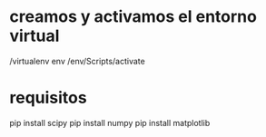 # creamos y activamos el entorno virtual
/virtualenv env    /env/Scripts/activate
# requisitos
pip install scipy
pip install numpy
pip install matplotlib